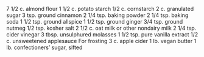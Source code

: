 7 1/2 c. almond flour
1 1/2 c. potato starch
1/2 c. cornstarch
2 c. granulated sugar
3 tsp. ground cinnamon
2 1/4 tsp. baking powder
2 1/4 tsp. baking soda
1 1/2 tsp. ground allspice
1 1/2 tsp. ground ginger
3/4 tsp. ground nutmeg
1/2 tsp. kosher salt
2 1/2 c. oat milk or other nondairy milk
2 1/4 tsp. cider vinegar
3 tbsp. unsulphured molasses
1 1/2 tsp. pure vanilla extract
1/2 c. unsweetened applesauce
For frosting
3 c. apple cider
1 lb. vegan butter
1 lb. confectioners’ sugar, sifted